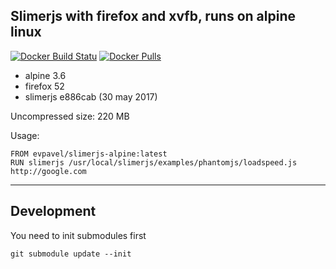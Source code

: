 ## Slimerjs with firefox and xvfb, runs on alpine linux

[![Docker Build Statu](https://img.shields.io/docker/build/evpavel/slimerjs-alpine.svg)](https://hub.docker.com/r/evpavel/slimerjs-alpine)
[![Docker Pulls](https://img.shields.io/docker/pulls/evpavel/slimerjs-alpine.svg)](https://hub.docker.com/r/evpavel/slimerjs-alpine)

* alpine 3.6
* firefox 52
* slimerjs e886cab (30 may 2017)

Uncompressed size: 220 MB

Usage:

    FROM evpavel/slimerjs-alpine:latest
    RUN slimerjs /usr/local/slimerjs/examples/phantomjs/loadspeed.js http://google.com

---

## Development

You need to init submodules first

    git submodule update --init
